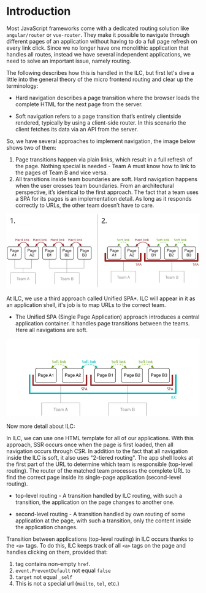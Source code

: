 # Introduction

Most JavaScript frameworks come with a dedicated routing solution
like `angular/router` or `vue-router`. They make it possible to
navigate through different pages of an application without having to
do a full page refresh on every link click.
Since we no longer have one monolithic application that handles all routes, instead we have several independent applications, we need to solve an important issue, namely routing.

The following describes how this is handled in the ILC, but first let's dive a little into the general theory of the micro frontend routing and clear up the terminology:

 - Hard navigation describes a page transition where the browser
 loads the complete HTML for the next page from the server.

 - Soft navigation refers to a page transition that’s entirely clientside rendered, typically by using a client-side router. In this
 scenario the client fetches its data via an API from the server.

 So, we have several approaches to implement navigation, the image below shows two of them:

  1.  Page transitions happen via plain links, which result in a full refresh of the page. Nothing special is needed - Team A must know how to link to the pages of Team B and vice versa.
  2. All transitions inside team boundaries are soft. Hard navigation happens when the user crosses team boundaries. From an architectural perspective, it’s identical to the first approach. The fact that a team uses a SPA for its pages is an implementation detail. As long as it responds correctly to URLs, the other team doesn’t have to care.

 ![Introdaction demo](../assets/routes/introduction-demo.png)

At ILC, we use a third approach called Unified SPA*.
ILC will appear in it as an application shell, it's job is to map URLs to the correct team.

 * The Unified SPA (Single Page Application) approach introduces a central application container. It handles page transitions between the teams. Here all navigations are soft.

 ![Introdaction demo](../assets/routes/introduction-demo2.png)

Now more detail about ILC:

 In ILC, we can use one HTML template for all of our applications. With this approach, SSR occurs once when the page is first loaded, then all navigation occurs through CSR. In addition to the fact that all navigation inside the ILC is soft, it also uses "2-tiered routing".
 The app shell looks at the first part of the URL to determine which team is responsible (top-level routing). The router of the matched team processes the complete URL to find the correct page inside its single-page application (second-level routing).

 - top-level routing - A transition handled by ILC routing, with such a transition, the application on the page changes to another one.

 - second-level routing -  A transition handled by own routing of some application at the page, with such a transition, only the content inside the application changes.

 Transition between applications (top-level routing) in ILC occurs thanks to the `<a>` tags. To do this, ILC keeps track of all `<a>` tags on the page and handles clicking on them, provided that:
 1. tag contains non-empty `href`.
 2. `event.PreventDefault` not equal `false`
 3. `target` not equal `_self`
 4. This is not a special url (`mailto`, `tel`, etc.)
 